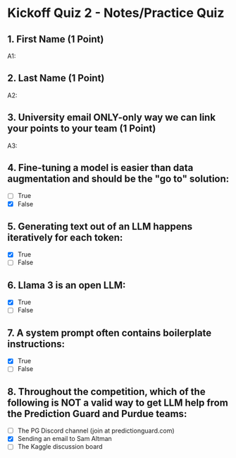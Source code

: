 # Kickoff Quiz 2 - Notes/Practice Quiz

## 1. First Name (1 Point)
A1: <Your first name you used to register for D4G>

## 2. Last Name (1 Point)
A2: <Your last name you used to register for D4G>

## 3. University email ONLY-only way we can link your points to your team (1 Point)
A3: <Your UA email address>

## 4. Fine-tuning a model is easier than data augmentation and should be the "go to" solution:

- [ ] True
- [x] False

## 5. Generating text out of an LLM happens iteratively for each token:

- [x] True
- [ ] False

## 6. Llama 3 is an open LLM:

- [x] True
- [ ] False

## 7. A system prompt often contains boilerplate instructions:

- [x] True
- [ ] False

## 8. Throughout the competition, which of the following is NOT a valid way to get LLM help from the Prediction Guard and Purdue teams:

- [ ] The PG Discord channel (join at predictionguard.com)
- [x] Sending an email to Sam Altman
- [ ] The Kaggle discussion board
